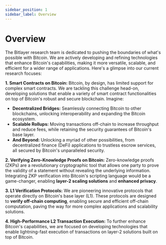 ```yaml
---
sidebar_position: 1
sidebar_label: Overview
---
```


# Overview

The Bitlayer research team is dedicated to pushing the boundaries of what's possible with Bitcoin. We are actively developing and refining technologies that enhance Bitcoin's capabilities, making it more versatile, scalable, and efficient for a wider range of applications. Here's a glimpse into our current research focuses:

**1. Smart Contracts on Bitcoin:** Bitcoin, by design, has limited support for complex smart contracts. We are tackling this challenge head-on, developing solutions that enable a variety of smart contract functionalities on top of Bitcoin's robust and secure blockchain. Imagine:

- **Decentralized Bridges:** Seamlessly connecting Bitcoin to other blockchains, unlocking interoperability and expanding the Bitcoin ecosystem.
- **Scalable Rollups:** Moving transactions off-chain to increase throughput and reduce fees, while retaining the security guarantees of Bitcoin's base layer.
- **And Beyond:** Unlocking a myriad of other possibilities, from decentralized finance (DeFi) applications to trustless escrow services, all secured by Bitcoin's unparalleled security.

**2. Verifying Zero-Knowledge Proofs on Bitcoin:** Zero-knowledge proofs (ZKPs) are a revolutionary cryptographic tool that allows one party to prove the validity of a statement without revealing the underlying information. Integrating ZKP verification into Bitcoin's scripting language would be a game-changer, enabling **layer-2 scaling solutions** and **enhanced privacy**.

**3. L1 Verification Protocols:** We are pioneering innovative protocols that operate directly on Bitcoin's base layer (L1). These protocols are designed to **verify off-chain computing**, enabling secure and efficient off-chain computation, paving the way for more complex applications and scalability solutions.

**4. High-Performance L2 Transaction Execution:** To further enhance Bitcoin's capabilities, we are focused on developing technologies that enable lightning-fast execution of transactions on layer-2 solutions built on top of Bitcoin. 
